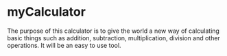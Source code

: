# myCalculator
The purpose of this calculator is to give the world a new way of calculating basic things such as addition, subtraction, multiplication, division and other operations. It will be an easy to use tool. 
